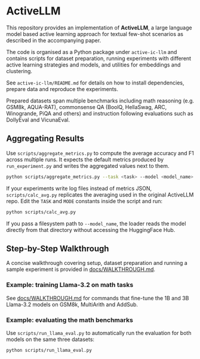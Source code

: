 # ActiveLLM

This repository provides an implementation of **ActiveLLM**, a large language model based active learning approach for textual few-shot scenarios as described in the accompanying paper.

The code is organised as a Python package under `active-ic-llm` and contains scripts for dataset preparation, running experiments with different active learning strategies and models, and utilities for embeddings and clustering.

See `active-ic-llm/README.md` for details on how to install dependencies, prepare data and reproduce the experiments.


Prepared datasets span multiple benchmarks including math reasoning
(e.g. GSM8k, AQUA-RAT), commonsense QA (BoolQ, HellaSwag, ARC, Winogrande, PiQA
and others) and instruction following evaluations such as DollyEval and VicunaEval.

## Aggregating Results

Use `scripts/aggregate_metrics.py` to compute the average accuracy and F1 across multiple runs. It expects the default metrics produced by `run_experiment.py` and writes the aggregated values next to them.

```bash
python scripts/aggregate_metrics.py --task <task> --model <model_name> --al_method <strategy>
```

If your experiments write log files instead of metrics JSON, `scripts/calc_avg.py` replicates the averaging used in the original ActiveLLM repo.
Edit the `TASK` and `MODE` constants inside the script and run:
```bash
python scripts/calc_avg.py
```

If you pass a filesystem path to `--model_name`, the loader reads the model
directly from that directory without accessing the HuggingFace Hub.


## Step-by-Step Walkthrough

A concise walkthrough covering setup, dataset preparation and running a sample experiment is provided in [docs/WALKTHROUGH.md](docs/WALKTHROUGH.md).

### Example: training Llama-3.2 on math tasks

See [docs/WALKTHROUGH.md](docs/WALKTHROUGH.md#6-training-llama-3-2-models-on-math-benchmarks) for commands that fine-tune the 1B and 3B Llama-3.2 models on GSM8k, MultiArith and AddSub.


### Example: evaluating the math benchmarks

Use `scripts/run_llama_eval.py` to automatically run the evaluation for both models on the same three datasets:

```bash
python scripts/run_llama_eval.py
```

